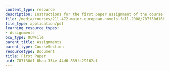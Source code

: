 ```yaml
---
content_type: resource
description: Instructions for the first paper assignment of the course.
file: /media/courses/21l-472-major-european-novels-fall-2008/787f30d16baa334e44d6839fc29162af_paper1.pdf
file_type: application/pdf
learning_resource_types:
- Assignments
ocw_type: OCWFile
parent_title: Assignments
parent_type: CourseSection
resourcetype: Document
title: First Paper
uid: 787f30d1-6baa-334e-44d6-839fc29162af
---
```

